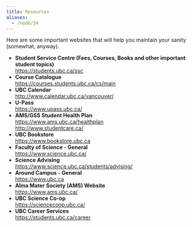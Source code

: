 ```yaml
---
title: Resources
aliases:
  - /node/34
---
```


Here are some important websites that will help you maintain your sanity
(somewhat, anyway).

- **Student Service Centre (Fees, Courses, Books and other important student
  topics)** \
  https://students.ubc.ca/ssc
- **Course Catalogue** \
  https://courses.students.ubc.ca/cs/main
- **UBC Calendar** \
  http://www.calendar.ubc.ca/vancouver/
- **U-Pass** \
  https://www.upass.ubc.ca/
- **AMS/GSS Student Health Plan** \
  https://www.ams.ubc.ca/healthplan \
  http://www.studentcare.ca/
- **UBC Bookstore** \
  https://www.bookstore.ubc.ca
- **Faculty of Science - General** \
  https://www.science.ubc.ca/
- **Science Advising** \
  https://www.science.ubc.ca/students/advising/
- **Around Campus - General** \
  https://www.ubc.ca
- **Alma Mater Society (AMS) Website** \
  https://www.ams.ubc.ca/
- **UBC Science Co-op** \
  https://sciencecoop.ubc.ca/
- **UBC Career Services** \
  https://students.ubc.ca/career
